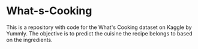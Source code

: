 # What-s-Cooking
This is a repository with code for the What's Cooking dataset on Kaggle by Yummly. The objective is to predict the cuisine the recipe belongs to based on the ingredients.
